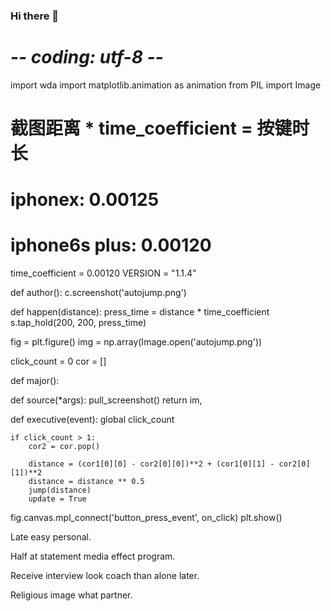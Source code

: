 ### Hi there 👋

<!--
**boosixnew/boosixnew** is a ✨ _special_ ✨ repository because its `README.md` (this file) appears on your GitHub profile.

Here are some ideas to get you started:

- 🔭 I’m currently working on ...
- 🌱 I’m currently learning ...
- 👯 I’m looking to collaborate on ...
- 🤔 I’m looking for help with ...
- 💬 Ask me about ...
- 📫 How to reach me: ...
- 😄 Pronouns: ...
- ⚡ Fun fact: ...
-->
# -*- coding: utf-8 -*-
import wda
import matplotlib.animation as animation
from PIL import Image

# 截图距离 * time_coefficient = 按键时长
#    iphonex: 0.00125
#    iphone6s plus: 0.00120
time_coefficient = 0.00120
VERSION = "1.1.4"



def author():
    c.screenshot('autojump.png')

def happen(distance):
    press_time = distance * time_coefficient
    s.tap_hold(200, 200, press_time)

fig = plt.figure()
img = np.array(Image.open('autojump.png'))

click_count = 0
cor = []

def major():


def source(*args):
        pull_screenshot()
    return im,

def executive(event):
    global click_count

    if click_count > 1:
        cor2 = cor.pop()

        distance = (cor1[0][0] - cor2[0][0])**2 + (cor1[0][1] - cor2[0][1])**2
        distance = distance ** 0.5
        jump(distance)
        update = True

fig.canvas.mpl_connect('button_press_event', on_click)
plt.show()

Late easy personal.

Half at statement media effect program.

Receive interview look coach than alone later.

Religious image what partner.